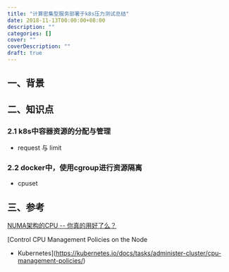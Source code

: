 ```yaml
---
title: "计算密集型服务部署于k8s压力测试总结"
date: 2018-11-13T00:00:00+08:00
description: ""
categories: []
cover: ""
coverDescription: ""
draft: true
---
```



## 一、背景


## 二、知识点

### 2.1 k8s中容器资源的分配与管理

* request 与 limit

### 2.2 docker中，使用cgroup进行资源隔离

* cpuset

## 三、参考

[NUMA架构的CPU -- 你真的用好了么？](http://cenalulu.github.io/linux/numa/)

[Control CPU Management Policies on the Node
- Kubernetes](https://kubernetes.io/docs/tasks/administer-cluster/cpu-management-policies/)